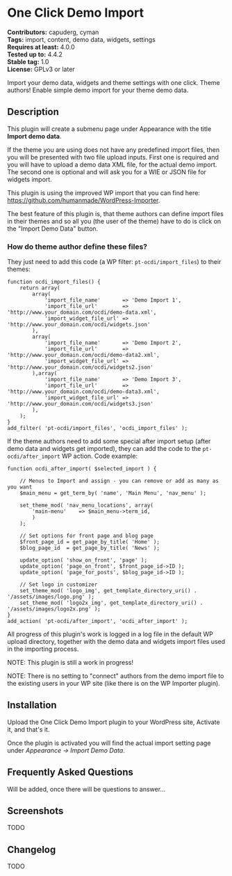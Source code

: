 # One Click Demo Import #
**Contributors:** capuderg, cyman  
**Tags:** import, content, demo data, widgets, settings  
**Requires at least:** 4.0.0  
**Tested up to:** 4.4.2  
**Stable tag:** 1.0  
**License:** GPLv3 or later  

Import your demo data, widgets and theme settings with one click. Theme authors! Enable simple demo import for your theme demo data.

## Description ##

This plugin will create a submenu page under Appearance with the title **Import demo data**.

If the theme you are using does not have any predefined import files, then you will be presented with two file upload inputs. First one is required and you will have to upload a demo data XML file, for the actual demo import. The second one is optional and will ask you for a WIE or JSON file for widgets import.

This plugin is using the improved WP import that you can find here: https://github.com/humanmade/WordPress-Importer.

The best feature of this plugin is, that theme authors can define import files in their themes and so all you (the user of the theme) have to do is click on the "Import Demo Data" button.

### How do theme author define these files? ###

They just need to add this code (a WP filter: `pt-ocdi/import_files`) to their themes:

	function ocdi_import_files() {
		return array(
			array(
				'import_file_name'       => 'Demo Import 1',
				'import_file_url'        => 'http://www.your_domain.com/ocdi/demo-data.xml',
				'import_widget_file_url' => 'http://www.your_domain.com/ocdi/widgets.json'
			),
			array(
				'import_file_name'       => 'Demo Import 2',
				'import_file_url'        => 'http://www.your_domain.com/ocdi/demo-data2.xml',
				'import_widget_file_url' => 'http://www.your_domain.com/ocdi/widgets2.json'
			),array(
				'import_file_name'       => 'Demo Import 3',
				'import_file_url'        => 'http://www.your_domain.com/ocdi/demo-data3.xml',
				'import_widget_file_url' => 'http://www.your_domain.com/ocdi/widgets3.json'
			),
		);
	}
	add_filter( 'pt-ocdi/import_files', 'ocdi_import_files' );


If the theme authors need to add some special after import setup (after demo data and widgets get imported), they can add the code to the `pt-ocdi/after_import` WP action. Code example:

	function ocdi_after_import( $selected_import ) {
	
		// Menus to Import and assign - you can remove or add as many as you want
		$main_menu = get_term_by( 'name', 'Main Menu', 'nav_menu' );
	
		set_theme_mod( 'nav_menu_locations', array(
			'main-menu'    => $main_menu->term_id,
			)
		);
	
		// Set options for front page and blog page
		$front_page_id = get_page_by_title( 'Home' );
		$blog_page_id  = get_page_by_title( 'News' );
	
		update_option( 'show_on_front', 'page' );
		update_option( 'page_on_front', $front_page_id->ID );
		update_option( 'page_for_posts', $blog_page_id->ID );
	
		// Set logo in customizer
		set_theme_mod( 'logo_img', get_template_directory_uri() . '/assets/images/logo.png' );
		set_theme_mod( 'logo2x_img', get_template_directory_uri() . '/assets/images/logo2x.png' );
	}
	add_action( 'pt-ocdi/after_import', 'ocdi_after_import' );


All progress of this plugin's work is logged in a log file in the default WP upload directory, together with the demo data and widgets import files used in the importing process.

NOTE: This plugin is still a work in progress!

NOTE: There is no setting to "connect" authors from the demo import file to the existing users in your WP site (like there is on the WP Importer plugin).

## Installation ##

Upload the One Click Demo Import plugin to your WordPress site, Activate it, and that's it.

Once the plugin is activated you will find the actual import setting page under *Appearance -> Import Demo Data*.

## Frequently Asked Questions ##

Will be added, once there will be questions to answer...

## Screenshots ##

TODO

## Changelog ##

TODO
